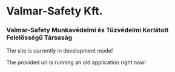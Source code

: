 # Valmar-Safety Kft.

### Valmar-Safety Munkavédelmi és Tűzvédelmi Korlátolt Felelősségű Társaság

The site is currently in development mode!

The provided url is running an old application right now!

